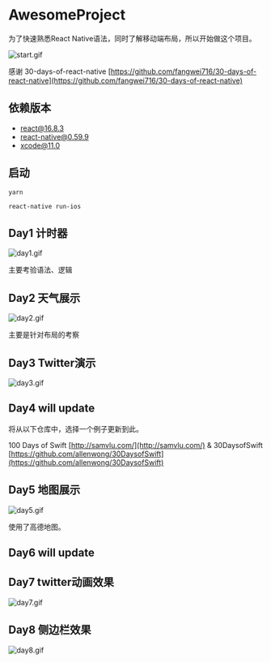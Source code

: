 # AwesomeProject

为了快速熟悉React Native语法，同时了解移动端布局，所以开始做这个项目。

![start.gif](http://store.llccing.cn/AwesomeProject/start.gif)

感谢 30-days-of-react-native [https://github.com/fangwei716/30-days-of-react-native](https://github.com/fangwei716/30-days-of-react-native)

## 依赖版本

- react@16.8.3
- react-native@0.59.9
- xcode@11.0

## 启动

```nodejs
yarn

react-native run-ios
```

## Day1 计时器

![day1.gif](http://store.llccing.cn/AwesomeProject/day1.gif)

主要考验语法、逻辑

## Day2 天气展示

![day2.gif](http://store.llccing.cn/AwesomeProject/day2.gif)

主要是针对布局的考察

## Day3 Twitter演示

![day3.gif](http://store.llccing.cn/AwesomeProject/day3.gif)

## Day4 will update

将从以下仓库中，选择一个例子更新到此。

100 Days of Swift [http://samvlu.com/](http://samvlu.com/) & 30DaysofSwift [https://github.com/allenwong/30DaysofSwift](https://github.com/allenwong/30DaysofSwift)



## Day5 地图展示

![day5.gif](http://store.llccing.cn/AwesomeProject/day5.gif)


使用了高德地图。

## Day6 will update

## Day7 twitter动画效果

![day7.gif](http://store.llccing.cn/AwesomeProject/day7.gif)

## Day8 侧边栏效果

![day8.gif](http://store.llccing.cn/AwesomeProject/day8.gif)
